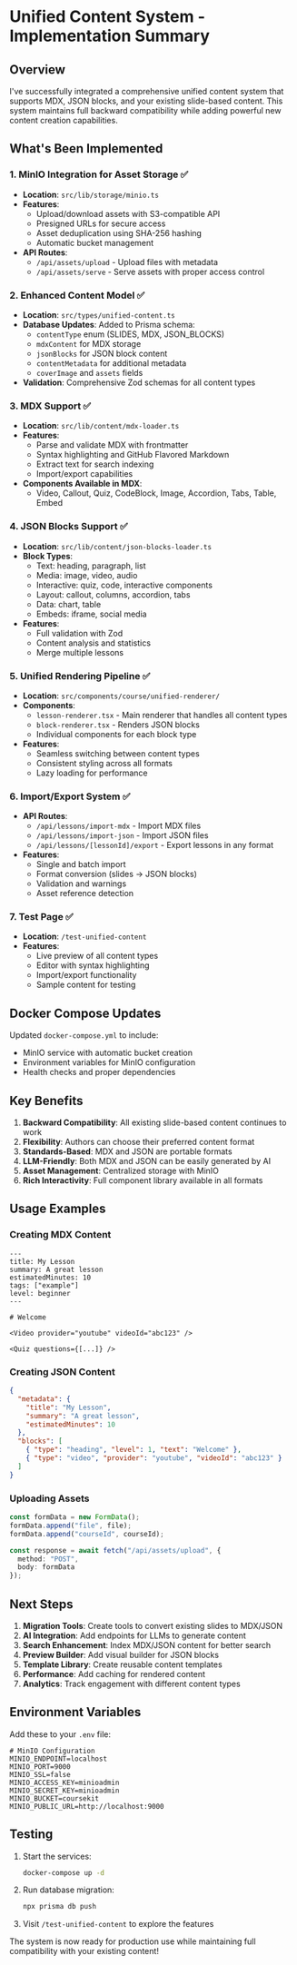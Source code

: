 # Unified Content System - Implementation Summary

## Overview

I've successfully integrated a comprehensive unified content system that supports MDX, JSON blocks, and your existing slide-based content. This system maintains full backward compatibility while adding powerful new content creation capabilities.

## What's Been Implemented

### 1. MinIO Integration for Asset Storage ✅
- **Location**: `src/lib/storage/minio.ts`
- **Features**:
  - Upload/download assets with S3-compatible API
  - Presigned URLs for secure access
  - Asset deduplication using SHA-256 hashing
  - Automatic bucket management
- **API Routes**:
  - `/api/assets/upload` - Upload files with metadata
  - `/api/assets/serve` - Serve assets with proper access control

### 2. Enhanced Content Model ✅
- **Location**: `src/types/unified-content.ts`
- **Database Updates**: Added to Prisma schema:
  - `contentType` enum (SLIDES, MDX, JSON_BLOCKS)
  - `mdxContent` for MDX storage
  - `jsonBlocks` for JSON block content
  - `contentMetadata` for additional metadata
  - `coverImage` and `assets` fields
- **Validation**: Comprehensive Zod schemas for all content types

### 3. MDX Support ✅
- **Location**: `src/lib/content/mdx-loader.ts`
- **Features**:
  - Parse and validate MDX with frontmatter
  - Syntax highlighting and GitHub Flavored Markdown
  - Extract text for search indexing
  - Import/export capabilities
- **Components Available in MDX**:
  - Video, Callout, Quiz, CodeBlock, Image, Accordion, Tabs, Table, Embed

### 4. JSON Blocks Support ✅
- **Location**: `src/lib/content/json-blocks-loader.ts`
- **Block Types**:
  - Text: heading, paragraph, list
  - Media: image, video, audio
  - Interactive: quiz, code, interactive components
  - Layout: callout, columns, accordion, tabs
  - Data: chart, table
  - Embeds: iframe, social media
- **Features**:
  - Full validation with Zod
  - Content analysis and statistics
  - Merge multiple lessons

### 5. Unified Rendering Pipeline ✅
- **Location**: `src/components/course/unified-renderer/`
- **Components**:
  - `lesson-renderer.tsx` - Main renderer that handles all content types
  - `block-renderer.tsx` - Renders JSON blocks
  - Individual components for each block type
- **Features**:
  - Seamless switching between content types
  - Consistent styling across all formats
  - Lazy loading for performance

### 6. Import/Export System ✅
- **API Routes**:
  - `/api/lessons/import-mdx` - Import MDX files
  - `/api/lessons/import-json` - Import JSON files
  - `/api/lessons/[lessonId]/export` - Export lessons in any format
- **Features**:
  - Single and batch import
  - Format conversion (slides → JSON blocks)
  - Validation and warnings
  - Asset reference detection

### 7. Test Page ✅
- **Location**: `/test-unified-content`
- **Features**:
  - Live preview of all content types
  - Editor with syntax highlighting
  - Import/export functionality
  - Sample content for testing

## Docker Compose Updates

Updated `docker-compose.yml` to include:
- MinIO service with automatic bucket creation
- Environment variables for MinIO configuration
- Health checks and proper dependencies

## Key Benefits

1. **Backward Compatibility**: All existing slide-based content continues to work
2. **Flexibility**: Authors can choose their preferred content format
3. **Standards-Based**: MDX and JSON are portable formats
4. **LLM-Friendly**: Both MDX and JSON can be easily generated by AI
5. **Asset Management**: Centralized storage with MinIO
6. **Rich Interactivity**: Full component library available in all formats

## Usage Examples

### Creating MDX Content
```mdx
---
title: My Lesson
summary: A great lesson
estimatedMinutes: 10
tags: ["example"]
level: beginner
---

# Welcome

<Video provider="youtube" videoId="abc123" />

<Quiz questions={[...]} />
```

### Creating JSON Content
```json
{
  "metadata": {
    "title": "My Lesson",
    "summary": "A great lesson",
    "estimatedMinutes": 10
  },
  "blocks": [
    { "type": "heading", "level": 1, "text": "Welcome" },
    { "type": "video", "provider": "youtube", "videoId": "abc123" }
  ]
}
```

### Uploading Assets
```typescript
const formData = new FormData();
formData.append("file", file);
formData.append("courseId", courseId);

const response = await fetch("/api/assets/upload", {
  method: "POST",
  body: formData
});
```

## Next Steps

1. **Migration Tools**: Create tools to convert existing slides to MDX/JSON
2. **AI Integration**: Add endpoints for LLMs to generate content
3. **Search Enhancement**: Index MDX/JSON content for better search
4. **Preview Builder**: Add visual builder for JSON blocks
5. **Template Library**: Create reusable content templates
6. **Performance**: Add caching for rendered content
7. **Analytics**: Track engagement with different content types

## Environment Variables

Add these to your `.env` file:
```env
# MinIO Configuration
MINIO_ENDPOINT=localhost
MINIO_PORT=9000
MINIO_SSL=false
MINIO_ACCESS_KEY=minioadmin
MINIO_SECRET_KEY=minioadmin
MINIO_BUCKET=coursekit
MINIO_PUBLIC_URL=http://localhost:9000
```

## Testing

1. Start the services:
   ```bash
   docker-compose up -d
   ```

2. Run database migration:
   ```bash
   npx prisma db push
   ```

3. Visit `/test-unified-content` to explore the features

The system is now ready for production use while maintaining full compatibility with your existing content!
